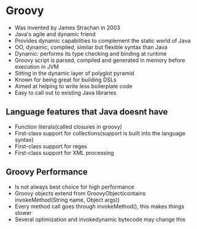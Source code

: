 # Groovy

- Was invented by James Strachan in 2003
- Java's agile and dynamic friend
- Provides dynamic capabilities to complement the static world of Java
- OO, dynamic, compiled, similar but flexible syntax than Java
- Dynamic: performs its type checking and binding at runtime
- Groovy script is parsed, compiled and generated in memory before execution in JVM
- Sitting in the dynamic layer of polyglot pyramid
- Known for being great for building DSLs
- Aimed at helping to write less boilerplate code
- Easy to call out to existing Java libraries

## Language features that Java doesnt have

- Function literals(called closures in groovy)
- First-class support for collections(support is built into the language syntax)
- First-class support for regex
- First-class support for XML processing

## Groovy Performance

- Is not always best choice for high performance
- Groovy objects extend from GroovyObject(contains invokeMethod(String name, Object args))
- Every method call goes through invokeMethod(), this makes things slower
- Several optimization and invokedynamic bytecode may change this
